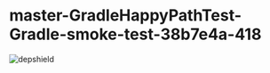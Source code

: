 # master-GradleHappyPathTest-Gradle-smoke-test-38b7e4a-418

![depshield](https://ci.dev.depshield.sonatype.org/badges/depshield-ci/master-GradleHappyPathTest-Gradle-smoke-test-38b7e4a-418/depshield.svg)